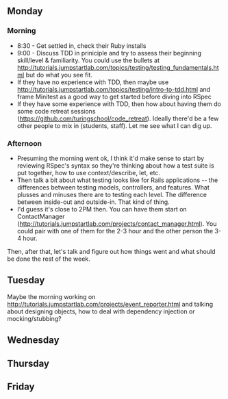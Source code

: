 ## Monday

### Morning

* 8:30 - Get settled in, check their Ruby installs
* 9:00 - Discuss TDD in priniciple and try to assess their beginning skill/level & familiarity. You could use the bullets at http://tutorials.jumpstartlab.com/topics/testing/testing_fundamentals.html but do what you see fit.
* If they have no experience with TDD, then maybe use http://tutorials.jumpstartlab.com/topics/testing/intro-to-tdd.html and frame Minitest as a good way to get started before diving into RSpec
* If they have some experience with TDD, then how about having them do some code retreat sessions (https://github.com/turingschool/code_retreat). Ideally there'd be a few other people to mix in (students, staff). Let me see what I can dig up.

### Afternoon

* Presuming the morning went ok, I think it'd make sense to start by reviewing RSpec's syntax so they're thinking about how a test suite is put together, how to use context/describe, let, etc.
* Then talk a bit about what testing looks like for Rails applications -- the differences between testing models, controllers, and features. What plusses and minuses there are to testing each level. The difference between inside-out and outside-in. That kind of thing.
* I'd guess it's close to 2PM then. You can have them start on ContactManager (http://tutorials.jumpstartlab.com/projects/contact_manager.html). You could pair with one of them for the 2-3 hour and the other person the 3-4 hour.

Then, after that, let's talk and figure out how things went and what should be done the rest of the week.

## Tuesday

Maybe the morning working on http://tutorials.jumpstartlab.com/projects/event_reporter.html and talking about designing objects, how to deal with dependency injection or mocking/stubbing?

## Wednesday

## Thursday

## Friday
